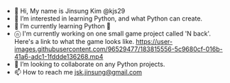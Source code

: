 - 👋 Hi, My name is Jinsung Kim @kjs29
- 👀 I’m interested in learning Python, and what Python can create.
- 🌱 I’m currently learning Python 🐍
- ⓝ I'm currently working on one small game project called 'N back'.
Here's a link to what the game looks like.
https://user-images.githubusercontent.com/96529477/183815556-5c9680cf-016b-41a6-adc1-1fddde136268.mp4
- 💞️ I’m looking to collaborate on any Python projects.
- 📫 How to reach me <E-mail> jsk.jinsung@gmail.com

<!---
kjs29/kjs29 is a ✨ special ✨ repository because its `README.md` (this file) appears on your GitHub profile.
You can click the Preview link to take a look at your changes.
--->




